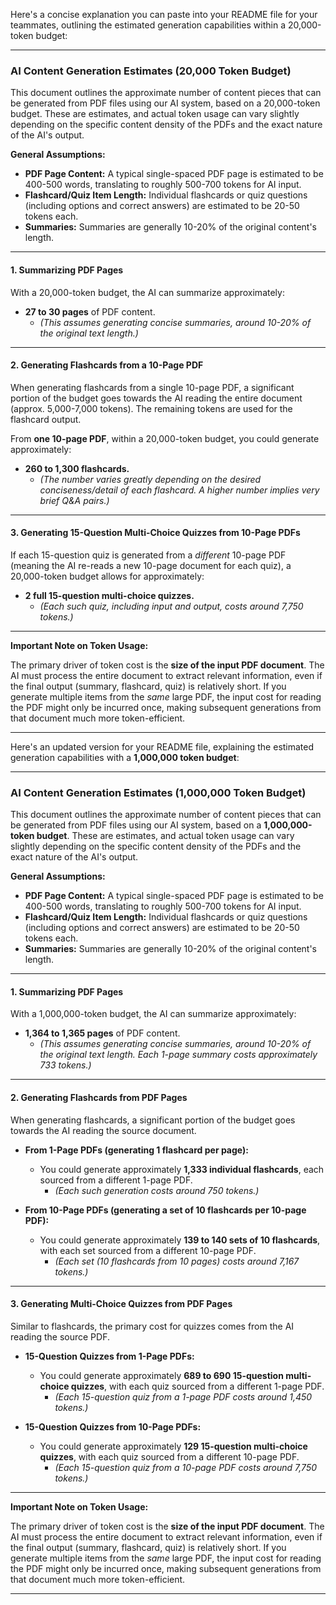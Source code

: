 
Here's a concise explanation you can paste into your README file for your teammates, outlining the estimated generation capabilities within a 20,000-token budget:

---

### AI Content Generation Estimates (20,000 Token Budget)

This document outlines the approximate number of content pieces that can be generated from PDF files using our AI system, based on a 20,000-token budget. These are estimates, and actual token usage can vary slightly depending on the specific content density of the PDFs and the exact nature of the AI's output.

**General Assumptions:**
* **PDF Page Content:** A typical single-spaced PDF page is estimated to be 400-500 words, translating to roughly 500-700 tokens for AI input.
* **Flashcard/Quiz Item Length:** Individual flashcards or quiz questions (including options and correct answers) are estimated to be 20-50 tokens each.
* **Summaries:** Summaries are generally 10-20% of the original content's length.

---

#### **1. Summarizing PDF Pages**

With a 20,000-token budget, the AI can summarize approximately:

* **27 to 30 pages** of PDF content.
    * *(This assumes generating concise summaries, around 10-20% of the original text length.)*

---

#### **2. Generating Flashcards from a 10-Page PDF**

When generating flashcards from a single 10-page PDF, a significant portion of the budget goes towards the AI reading the entire document (approx. 5,000-7,000 tokens). The remaining tokens are used for the flashcard output.

From **one 10-page PDF**, within a 20,000-token budget, you could generate approximately:

* **260 to 1,300 flashcards.**
    * *(The number varies greatly depending on the desired conciseness/detail of each flashcard. A higher number implies very brief Q&A pairs.)*

---

#### **3. Generating 15-Question Multi-Choice Quizzes from 10-Page PDFs**

If each 15-question quiz is generated from a *different* 10-page PDF (meaning the AI re-reads a new 10-page document for each quiz), a 20,000-token budget allows for approximately:

* **2 full 15-question multi-choice quizzes.**
    * *(Each such quiz, including input and output, costs around 7,750 tokens.)*

---

**Important Note on Token Usage:**

The primary driver of token cost is the **size of the input PDF document**. The AI must process the entire document to extract relevant information, even if the final output (summary, flashcard, quiz) is relatively short. If you generate multiple items from the *same* large PDF, the input cost for reading the PDF might only be incurred once, making subsequent generations from that document much more token-efficient.

---

Here's an updated version for your README file, explaining the estimated generation capabilities with a **1,000,000 token budget**:

---

### AI Content Generation Estimates (1,000,000 Token Budget)

This document outlines the approximate number of content pieces that can be generated from PDF files using our AI system, based on a **1,000,000-token budget**. These are estimates, and actual token usage can vary slightly depending on the specific content density of the PDFs and the exact nature of the AI's output.

**General Assumptions:**
* **PDF Page Content:** A typical single-spaced PDF page is estimated to be 400-500 words, translating to roughly 500-700 tokens for AI input.
* **Flashcard/Quiz Item Length:** Individual flashcards or quiz questions (including options and correct answers) are estimated to be 20-50 tokens each.
* **Summaries:** Summaries are generally 10-20% of the original content's length.

---

#### **1. Summarizing PDF Pages**

With a 1,000,000-token budget, the AI can summarize approximately:

* **1,364 to 1,365 pages** of PDF content.
    * *(This assumes generating concise summaries, around 10-20% of the original text length. Each 1-page summary costs approximately 733 tokens.)*

---

#### **2. Generating Flashcards from PDF Pages**

When generating flashcards, a significant portion of the budget goes towards the AI reading the source document.

* **From 1-Page PDFs (generating 1 flashcard per page):**
    * You could generate approximately **1,333 individual flashcards**, each sourced from a different 1-page PDF.
        * *(Each such generation costs around 750 tokens.)*

* **From 10-Page PDFs (generating a set of 10 flashcards per 10-page PDF):**
    * You could generate approximately **139 to 140 sets of 10 flashcards**, with each set sourced from a different 10-page PDF.
        * *(Each set (10 flashcards from 10 pages) costs around 7,167 tokens.)*

---

#### **3. Generating Multi-Choice Quizzes from PDF Pages**

Similar to flashcards, the primary cost for quizzes comes from the AI reading the source PDF.

* **15-Question Quizzes from 1-Page PDFs:**
    * You could generate approximately **689 to 690 15-question multi-choice quizzes**, with each quiz sourced from a different 1-page PDF.
        * *(Each 15-question quiz from a 1-page PDF costs around 1,450 tokens.)*

* **15-Question Quizzes from 10-Page PDFs:**
    * You could generate approximately **129 15-question multi-choice quizzes**, with each quiz sourced from a different 10-page PDF.
        * *(Each 15-question quiz from a 10-page PDF costs around 7,750 tokens.)*

---

**Important Note on Token Usage:**

The primary driver of token cost is the **size of the input PDF document**. The AI must process the entire document to extract relevant information, even if the final output (summary, flashcard, quiz) is relatively short. If you generate multiple items from the *same* large PDF, the input cost for reading the PDF might only be incurred once, making subsequent generations from that document much more token-efficient.

---
